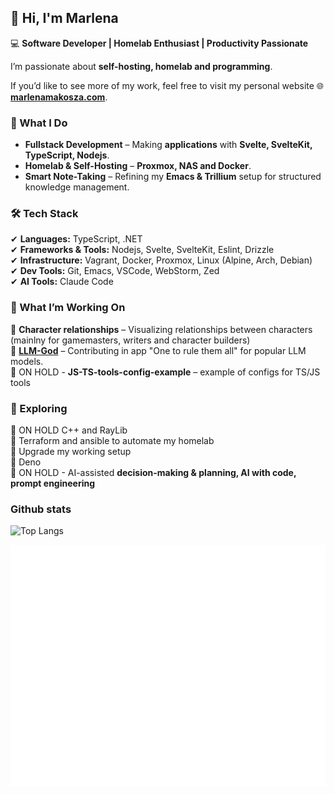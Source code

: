## 👋 Hi, I'm Marlena

💻 **Software Developer | Homelab Enthusiast | Productivity Passionate**

I’m passionate about **self-hosting, homelab and programming**.  

If you’d like to see more of my work, feel free to visit my personal website 🌐 [**marlenamakosza.com**](https://marlenamakosza.com).

### 🚀 What I Do  
- **Fullstack Development** – Making **applications** with **Svelte, SvelteKit, TypeScript, Nodejs**.  
- **Homelab & Self-Hosting** – **Proxmox, NAS and Docker**.  
- **Smart Note-Taking** – Refining my **Emacs & Trillium** setup for structured knowledge management.  
<!--- **System Automation & Productivity** – Designing **AI-assisted planning tools** and automating workflows. -->

### 🛠 Tech Stack  
✔ **Languages:** TypeScript, .NET  
✔ **Frameworks & Tools:** Nodejs, Svelte, SvelteKit, Eslint, Drizzle  
✔ **Infrastructure:** Vagrant, Docker, Proxmox, Linux (Alpine, Arch, Debian)  
✔ **Dev Tools:** Git, Emacs, VSCode, WebStorm, Zed  
✔ **AI Tools:** Claude Code  

### 🎯 What I’m Working On
🔹 **Character relationships** – Visualizing relationships between characters (mainlny for gamemasters, writers and character builders)  
🔹 **[LLM-God](https://github.com/czhou578/llm-god)** – Contributing in app "One to rule them all" for popular LLM models.  
🔹 ON HOLD - **JS-TS-tools-config-example** – example of configs for TS/JS tools  
<!--
🔹 **Student Simulator** - game like Undertale graphic
🔹 **Project PLAG (programming languages as genus** - main thread is programming languages as character races
🔹 **Homelab Expansion** – Setting up some opensource services
🔹 **AI-Powered Time Management** – A tool for **task optimization and motivation tracking**
-->

### 📌 Exploring
🧪 ON HOLD C++ and RayLib  
🧪 Terraform and ansible to automate my homelab  
🧪 Upgrade my working setup  
🧪 Deno  
🧪 ON HOLD - AI-assisted **decision-making & planning, AI with code, prompt engineering**  
<!-- ✔ **Optimizing digital workflows & productivity systems**-->



### Github stats

![Top Langs](https://github-readme-stats.vercel.app/api/top-langs/?username=marlenamakosza&size_weight=0.5&count_weight=0.5&theme=transparent)
<!--[![Lenerystia's GitHub stats](https://github-readme-stats.vercel.app/api?username=Lenerystia)](https://github.com/Lenerystia/github-readme-stats)-->


![GitHub Metrics](./github-metrics.svg)

